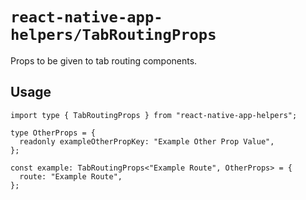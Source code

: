 # `react-native-app-helpers/TabRoutingProps`

Props to be given to tab routing components.

## Usage

```tsx
import type { TabRoutingProps } from "react-native-app-helpers";

type OtherProps = {
  readonly exampleOtherPropKey: "Example Other Prop Value",
};

const example: TabRoutingProps<"Example Route", OtherProps> = {
  route: "Example Route",
};
```
